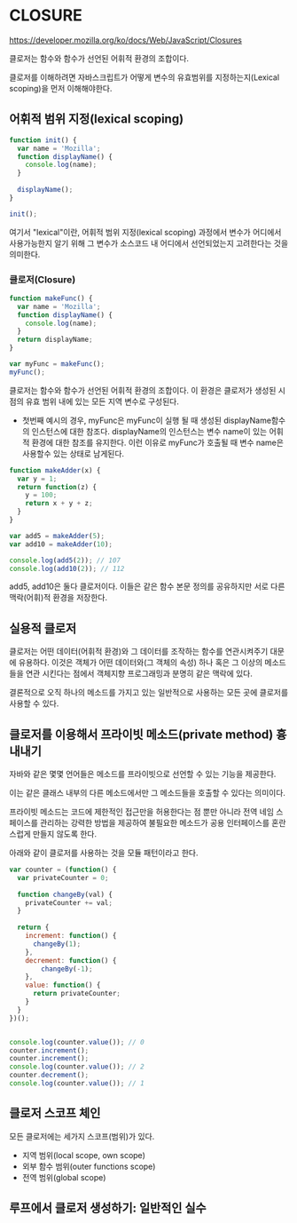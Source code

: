 # CLOSURE
https://developer.mozilla.org/ko/docs/Web/JavaScript/Closures

클로저는 함수와 함수가 선언된 어휘적 환경의 조합이다.

클로저를 이해하려면 자바스크립트가 어떻게 변수의 유효범위를 지정하는지(Lexical scoping)을 먼저 이해해야한다.

## 어휘적 범위 지정(lexical scoping)
```js
function init() {
  var name = 'Mozilla';
  function displayName() {
    console.log(name);
  }
  
  displayName();
}

init();
```
여기서 "lexical"이란, 어휘적 범위 지정(lexical scoping) 과정에서 변수가 어디에서 사용가능한지 알기 위해 그 변수가 소스코드 내 어디에서 선언되었는지 고려한다는 것을 의미한다.

### 클로저(Closure)
```js
function makeFunc() {
  var name = 'Mozilla';
  function displayName() {
    console.log(name);
  }
  return displayName;
}

var myFunc = makeFunc();
myFunc();
```
클로저는 함수와 함수가 선언된 어휘적 환경의 조합이다. 
이 환경은 클로저가 생성된 시점의 유효 범위 내에 있는 모든 지역 변수로 구성된다.
- 첫번째 예시의 경우, myFunc은 myFunc이 실행 될 때 생성된 displayName함수의 인스턴스에 대한 참조다. displayName의 인스턴스는 변수 name이 있는 어휘적 환경에 대한 참조를 유지한다. 이런 이유로 myFunc가 호출될 때 변수 name은 사용할수 있는 상태로 남게된다.

```js
function makeAdder(x) {
  var y = 1;
  return function(z) {
    y = 100;
    return x + y + z;
  }
}

var add5 = makeAdder(5);
var add10 = makeAdder(10);

console.log(add5(2)); // 107
console.log(add10(2)); // 112
```
add5, add10은 둘다 클로저이다.
이들은 같은 함수 본문 정의를 공유하지만 서로 다른 맥락(어휘)적 환경을 저장한다.

## 실용적 클로저
클로저는 어떤 데이터(어휘적 환경)와 그 데이터를 조작하는 함수를 연관시켜주기 대문에 유용하다. 이것은 객체가 어떤 데이터와(그 객체의 속성) 하나 혹은 그 이상의 메소드들을 연관 시킨다는 점에서 객체지향 프로그래밍과 분명히 같은 맥락에 있다.

결론적으로 오직 하나의 메소드를 가지고 있는 일반적으로 사용하는 모든 곳에 클로저를 사용할 수 있다.

## 클로저를 이용해서 프라이빗 메소드(private method) 흉내내기
자바와 같은 몇몇 언어들은 메소드를 프라이빗으로 선언할 수 있는 기능을 제공한다.

이는 같은 클래스 내부의 다른 메소드에서만 그 메소드들을 호출할 수 있다는 의미이다.

프라이빗 메소드는 코드에 제한적인 접근만을 허용한다는 점 뿐만 아니라 전역 네임 스페이스를 관리하는 강력한 방법을 제공하여 불필요한 메소드가 공용 인터페이스를 혼란스럽게 만들지 않도록 한다.

아래와 같이 클로저를 사용하는 것을 모듈 패턴이라고 한다.
```js
var counter = (function() {
  var privateCounter = 0;
  
  function changeBy(val) {
    privateCounter += val;
  }
  
  return {
    increment: function() {
      changeBy(1);
    },
    decrement: function() {
    	changeBy(-1);
    },
    value: function() {
      return privateCounter;
    }
  }
})();


console.log(counter.value()); // 0
counter.increment();
counter.increment();
console.log(counter.value()); // 2
counter.decrement();
console.log(counter.value()); // 1
```

## 클로저 스코프 체인
모든 클로저에는 세가지 스코프(범위)가 있다.
- 지역 범위(local scope, own scope)
- 외부 함수 범위(outer functions scope)
- 전역 범위(global scope)

## 루프에서 클로저 생성하기: 일반적인 실수
